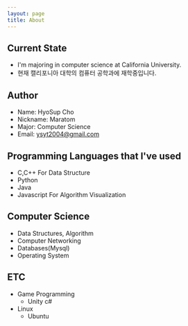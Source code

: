 ```yaml
---
layout: page
title: About
---
```

## Current State
* I'm majoring in computer science at California University. 
* 현재 캘리포니아 대학의 컴퓨터 공학과에 재학중입니다.

## Author
* Name: HyoSup Cho
* Nickname: Maratom
* Major: Computer Science
* Email: ysyt2004@gmail.com

## Programming Languages that I've used
* C,C++ For Data Structure
* Python
* Java
* Javascript For Algorithm Visualization

## Computer Science
* Data Structures, Algorithm
* Computer Networking
* Databases(Mysql)
* Operating System

## ETC
* Game Programming
  * Unity c#
* Linux
  * Ubuntu
